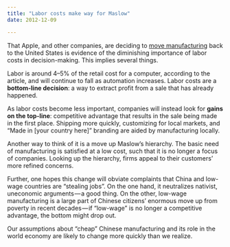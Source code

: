 ```yaml
---
title: "Labor costs make way for Maslow"
date: 2012-12-09

---
```


That Apple, and other companies, are deciding to [move manufacturing](http://bits.blogs.nytimes.com/2012/12/07/why-apple-got-a-made-in-u-s-a-bug/) back to the United States is evidence of the diminishing importance of labor costs in decision-making. This implies several things.

Labor is around 4–5% of the retail cost for a computer, according to the article, and will continue to fall as automation increases. Labor costs are a **bottom-line decision**: a way to extract profit from a sale that has already happened.

As labor costs become less important, companies will instead look for **gains on the top-line**: competitive advantage that results in the sale being made in the first place. Shipping more quickly, customizing for local markets, and “Made in [your country here]” branding are aided by manufacturing locally.

Another way to think of it is a move up Maslow’s hierarchy. The basic need of manufacturing is satisfied at a low cost, such that it is no longer a focus of companies. Looking up the hierarchy, firms appeal to their customers’ more refined concerns.

Further, one hopes this change will obviate complaints that China and low-wage countries are “stealing jobs”. On the one hand, it neutralizes nativist, uneconomic arguments — a good thing. On the other, low-wage manufacturing is a large part of Chinese citizens’ enormous move up from poverty in recent decades — if “low-wage” is no longer a competitive advantage, the bottom might drop out.

Our assumptions about “cheap” Chinese manufacturing and its role in the world economy are likely to change more quickly than we realize.
